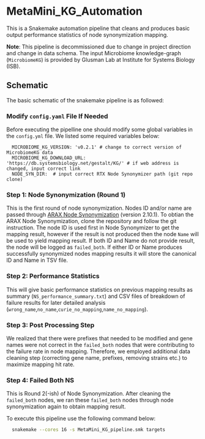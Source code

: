 # MetaMini_KG_Automation
This is a Snakemake automation pipeline that cleans and produces basic output performance statistics of node synonymization mapping.

**Note**: This pipeline is decommissioned due to change in project direction and change in data schema.
The input Microbiome knowledge-graph (`MicrobiomeKG`) is provided by Glusman Lab at Institute for Systems Biology (ISB).

## Schematic
The basic schematic of the snakemake pipeline is as followed:

### Modify `config.yaml` File If Needed 
Before executing the pipelline one should modify some global variables in the `config.yml` file. We listed some required variables below:
```
  MICROBIOME_KG_VERSION: 'v0.2.1' # change to correct version of MicrobiomeKG data
  MICROBIOME_KG_DOWNLOAD_URL: 'https://db.systemsbiology.net/gestalt/KG/' # if web address is changed, input correct link
  NODE_SYN_DIR:  # input correct RTX Node Synonymizer path (git repo clone)
``` 
### Step 1: Node Synonymization (Round 1)
This is the first round of node synonymization. Nodes ID and/or name are passed through [ARAX Node Synonymization](https://github.com/RTXteam/RTX/blob/master/code/ARAX/NodeSynonymizer/node_synonymizer.py) (version 2.10.1). To obtian the ARAX Node Synonymization, clone the repository and follow the git instruction.
The node ID is used first in Node Synonymizer to get the mapping result, however if the result is not produced then the node `Name` will be used to yield mapping result. If both ID and Name do not provide result, the node will be logged as `failed_both`.
If either ID or Name produces successfully synonymized nodes mapping results it will store the canonical ID and Name in TSV file. 

### Step 2: Performance Statistics
This will give basic performance statistics on previous mapping results as summary (`NS_performance_summary.txt`) and CSV files of breakdown of failure results for later detailed analysis (`wrong_name`,`no_name`,`curie_no_mapping`,`name_no_mapping`).

### Step 3: Post Processing Step
We realized that there were prefixes that needed to be modified and gene names were not correct in the `failed_both` nodes that were contributing to the failure rate in node mapping. Therefore, we employed additional data cleaning step (correcting gene name, prefixes, removing strains etc.) to maximize mapping hit rate.

### Step 4: Failed Both NS 
This is Round 2(-ish) of Node Synonymization. After cleaning the `failed_both` nodes, we ran these `failed_both` nodes through node synonymization again to obtain mapping result.


To execute this pipeline use the following command below:
```bash
  snakemake --cores 16 -s MetaMini_KG_pipeline.smk targets
```
